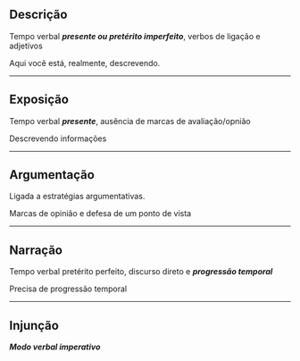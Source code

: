 ## Descrição

Tempo verbal ***presente ou pretérito imperfeito***, verbos de ligação e adjetivos

Aqui você está, realmente, descrevendo.

---
## Exposição

Tempo verbal ***presente***, ausência de marcas de avaliação/opnião

Descrevendo informações

---
## Argumentação

Ligada a estratégias argumentativas.

Marcas de opinião e defesa de um ponto de vista

---
## Narração

Tempo verbal pretérito perfeito, discurso direto e ***progressão temporal***

Precisa de progressão temporal

---
## Injunção

***Modo verbal imperativo***